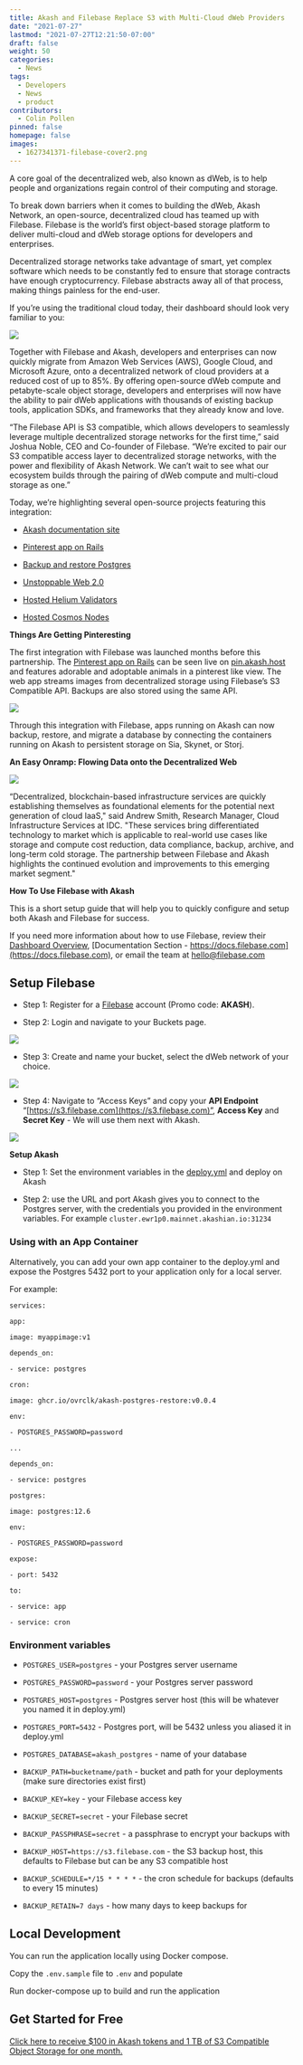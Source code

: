 ```yaml
---
title: Akash and Filebase Replace S3 with Multi-Cloud dWeb Providers
date: "2021-07-27"
lastmod: "2021-07-27T12:21:50-07:00"
draft: false
weight: 50
categories:
  - News
tags:
  - Developers
  - News
  - product
contributors:
  - Colin Pollen
pinned: false
homepage: false
images:
  - 1627341371-filebase-cover2.png
---
```


A core goal of the decentralized web, also known as dWeb, is to help people and organizations regain control of their computing and storage.

To break down barriers when it comes to building the dWeb, Akash Network, an open-source, decentralized cloud has teamed up with Filebase. Filebase is the world’s first object-based storage platform to deliver multi-cloud and dWeb storage options for developers and enterprises.

Decentralized storage networks take advantage of smart, yet complex software which needs to be constantly fed to ensure that storage contracts have enough cryptocurrency. Filebase abstracts away all of that process, making things painless for the end-user.

If you’re using the traditional cloud today, their dashboard should look very familiar to you:

![](https://www.datocms-assets.com/45776/1627339911-image.png)

Together with Filebase and Akash, developers and enterprises can now quickly migrate from Amazon Web Services (AWS), Google Cloud, and Microsoft Azure, onto a decentralized network of cloud providers at a reduced cost of up to 85%. By offering open-source dWeb compute and petabyte-scale object storage, developers and enterprises will now have the ability to pair dWeb applications with thousands of existing backup tools, application SDKs, and frameworks that they already know and love.

“The Filebase API is S3 compatible, which allows developers to seamlessly leverage multiple decentralized storage networks for the first time,” said Joshua Noble, CEO and Co-founder of Filebase. “We’re excited to pair our S3 compatible access layer to decentralized storage networks, with the power and flexibility of Akash Network. We can’t wait to see what our ecosystem builds through the pairing of dWeb compute and multi-cloud storage as one.”

Today, we’re highlighting several open-source projects featuring this integration:

- [Akash documentation site](http://docs.akash.network/)

- [Pinterest app on Rails](https://github.com/ovrclk/akash-on-rails)

- [Backup and restore Postgres](https://docs.akash.network/deploy/postgresql-restore-backup)

- [Unstoppable Web 2.0](https://docs.akash.network/deploy/unstoppable-web-2.0)

- [Hosted Helium Validators](https://github.com/filebase/helium-on-akash)

- [Hosted Cosmos Nodes](https://github.com/ovrclk/cosmos-omnibus)

**Things Are Getting Pinteresting**

The first integration with Filebase was launched months before this partnership. The [Pinterest app on Rails](https://github.com/ovrclk/akash-on-rails) can be seen live on [pin.akash.host](http://pin.akash.host) and features adorable and adoptable animals in a pinterest like view. The web app streams images from decentralized storage using Filebase’s S3 Compatible API. Backups are also stored using the same API.

![](https://www.datocms-assets.com/45776/1627339962-image-1.png)

Through this integration with Filebase, apps running on Akash can now backup, restore, and migrate a database by connecting the containers running on Akash to persistent storage on Sia, Skynet, or Storj.

**An Easy Onramp: Flowing Data onto the Decentralized Web**

![](https://www.datocms-assets.com/45776/1627340002-image-2.png)

“Decentralized, blockchain-based infrastructure services are quickly establishing themselves as foundational elements for the potential next generation of cloud IaaS," said Andrew Smith, Research Manager, Cloud Infrastructure Services at IDC. "These services bring differentiated technology to market which is applicable to real-world use cases like storage and compute cost reduction, data compliance, backup, archive, and long-term cold storage. The partnership between Filebase and Akash highlights the continued evolution and improvements to this emerging market segment."

**How To Use Filebase with Akash**

This is a short setup guide that will help you to quickly configure and setup both Akash and Filebase for success.

If you need more information about how to use Filebase, review their [Dashboard Overview](https://filebase.com/blog/introducing-the-new-and-improved-filebase-dashboard/), [Documentation Section - https://docs.filebase.com](https://docs.filebase.com), or email the team at hello@filebase.com

## **Setup Filebase**

- Step 1: Register for a [Filebase](https://filebase.com/) account (Promo code: **AKASH**).

- Step 2: Login and navigate to your Buckets page.

![](https://www.datocms-assets.com/45776/1627340058-image-3.png)

- Step 3: Create and name your bucket, select the dWeb network of your choice.

![](https://www.datocms-assets.com/45776/1627340093-image-4.png)

- Step 4: Navigate to “Access Keys” and copy your **API Endpoint** “[https://s3.filebase.com](https://s3.filebase.com)”, **Access Key** and **Secret Key** - We will use them next with Akash.

![](https://www.datocms-assets.com/45776/1627340152-image-5.png)

**Setup Akash**

- Step 1: Set the environment variables in the [deploy.yml](https://github.com/ovrclk/akash-postgres-restore/blob/master/deploy.yml) and deploy on Akash

- Step 2: use the URL and port Akash gives you to connect to the Postgres server, with the credentials you provided in the environment variables. For example `cluster.ewr1p0.mainnet.akashian.io:31234`

### **Using with an App Container**

Alternatively, you can add your own app container to the deploy.yml and expose the Postgres 5432 port to your application only for a local server.

For example:

`services:`

`app:`

`image: myappimage:v1`

`depends_on:`

`- service: postgres`

`cron:`

`image: ghcr.io/ovrclk/akash-postgres-restore:v0.0.4`

`env:`

`- POSTGRES_PASSWORD=password`

`...`

`depends_on:`

`- service: postgres`

`postgres:`

`image: postgres:12.6`

`env:`

`- POSTGRES_PASSWORD=password`

`expose:`

`- port: 5432`

`to:`

`- service: app`

`- service: cron`

### **Environment variables**

- `POSTGRES_USER=postgres` - your Postgres server username

- `POSTGRES_PASSWORD=password` - your Postgres server password

- `POSTGRES_HOST=postgres` - Postgres server host (this will be whatever you named it in deploy.yml)

- `POSTGRES_PORT=5432` - Postgres port, will be 5432 unless you aliased it in deploy.yml

- `POSTGRES_DATABASE=akash_postgres` - name of your database

- `BACKUP_PATH=bucketname/path` - bucket and path for your deployments (make sure directories exist first)

- `BACKUP_KEY=key` - your Filebase access key

- `BACKUP_SECRET=secret` - your Filebase secret

- `BACKUP_PASSPHRASE=secret` - a passphrase to encrypt your backups with

- `BACKUP_HOST=https://s3.filebase.com` - the S3 backup host, this defaults to Filebase but can be any S3 compatible host

- `BACKUP_SCHEDULE=*/15 * * * *` - the cron schedule for backups (defaults to every 15 minutes)

- `BACKUP_RETAIN=7 days` - how many days to keep backups for

## **Local Development**

You can run the application locally using Docker compose.

Copy the `.env.sample` file to `.env` and populate

Run docker-compose up to build and run the application

## **Get Started for Free**

[Click here to receive $100 in Akash tokens and 1 TB of S3 Compatible Object Storage for one month.](https://filebase.com/akash)

